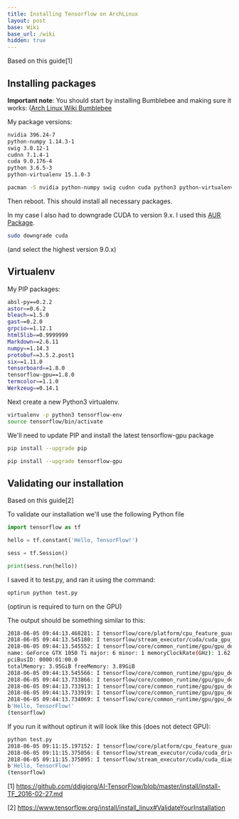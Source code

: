 ```yaml
---
title: Installing Tensorflow on ArchLinux
layout: post
base: Wiki
base_url: /wiki
hidden: true
---
```


Based on this guide[1]

Installing packages
-------------------

<b>Important note</b>: You should start by installing Bumblebee and making sure it works: ([Arch Linux Wiki Bumblebee](https://wiki.archlinux.org/index.php/Bumblebee)

My package versions:

``` bash
nvidia 396.24-7
python-numpy 1.14.3-1
swig 3.0.12-1
cudnn 7.1.4-1
cuda 9.0.176-4
python 3.6.5-3
python-virtualenv 15.1.0-3
```

``` bash
pacman -S nvidia python-numpy swig cudnn cuda python3 python-virtualenv
```

Then reboot. This should install all necessary packages.

In my case I also had to downgrade CUDA to version 9.x. I used this [AUR Package](https://aur.archlinux.org/packages/downgrade/).

``` bash
sudo downgrade cuda
```

(and select the highest version 9.0.x)

Virtualenv
----------

My PIP packages:

``` bash
absl-py==0.2.2
astor==0.6.2
bleach==1.5.0
gast==0.2.0
grpcio==1.12.1
html5lib==0.9999999
Markdown==2.6.11
numpy==1.14.3
protobuf==3.5.2.post1
six==1.11.0
tensorboard==1.8.0
tensorflow-gpu==1.8.0
termcolor==1.1.0
Werkzeug==0.14.1
```

Next create a new Python3 virtualenv.

``` bash
virtualenv -p python3 tensorflow-env
source tensorflow/bin/activate
```

We'll need to update PIP and install the latest tensorflow-gpu package

``` bash
pip install --upgrade pip

pip install --upgrade tensorflow-gpu
```

Validating our installation
---------------------------

Based on this guide[2]

To validate our installation we'll use the following Python file

``` python
import tensorflow as tf

hello = tf.constant('Hello, TensorFlow!')

sess = tf.Session()

print(sess.run(hello))
```

I saved it to test.py, and ran it using the command:

``` bash
optirun python test.py
```

(optirun is required to turn on the GPU)

The output should be something similar to this:

``` bash
2018-06-05 09:44:13.468281: I tensorflow/core/platform/cpu_feature_guard.cc:140] Your CPU supports instructions that this TensorFlow binary was not compiled to use: AVX2 FMA
2018-06-05 09:44:13.545180: I tensorflow/stream_executor/cuda/cuda_gpu_executor.cc:898] successful NUMA node read from SysFS had negative value (-1), but there must be at least one NUMA node, so returning NUMA node zero
2018-06-05 09:44:13.545552: I tensorflow/core/common_runtime/gpu/gpu_device.cc:1356] Found device 0 with properties:
name: GeForce GTX 1050 Ti major: 6 minor: 1 memoryClockRate(GHz): 1.62
pciBusID: 0000:01:00.0
totalMemory: 3.95GiB freeMemory: 3.89GiB
2018-06-05 09:44:13.545566: I tensorflow/core/common_runtime/gpu/gpu_device.cc:1435] Adding visible gpu devices: 0
2018-06-05 09:44:13.733866: I tensorflow/core/common_runtime/gpu/gpu_device.cc:923] Device interconnect StreamExecutor with strength 1 edge matrix:
2018-06-05 09:44:13.733913: I tensorflow/core/common_runtime/gpu/gpu_device.cc:929]      0
2018-06-05 09:44:13.733919: I tensorflow/core/common_runtime/gpu/gpu_device.cc:942] 0:   N
2018-06-05 09:44:13.734069: I tensorflow/core/common_runtime/gpu/gpu_device.cc:1053] Created TensorFlow device (/job:localhost/replica:0/task:0/device:GPU:0 with 3623 MB memory) -> physical GPU (device: 0, name: GeForce GTX 1050 Ti, pci bus id: 0000:01:00.0, compute capability: 6.1)
b'Hello, TensorFlow!'
(tensorflow)
```

If you run it without optirun it will look like this (does not detect GPU):

``` bash
python test.py
2018-06-05 09:11:15.197152: I tensorflow/core/platform/cpu_feature_guard.cc:140] Your CPU supports instructions that this TensorFlow binary was not compiled to use: AVX2 FMA
2018-06-05 09:11:15.375056: E tensorflow/stream_executor/cuda/cuda_driver.cc:406] failed call to cuInit: CUDA_ERROR_UNKNOWN
2018-06-05 09:11:15.375095: I tensorflow/stream_executor/cuda/cuda_diagnostics.cc:145] kernel driver does not appear to be running on this host (saber): /proc/driver/nvidia/version does not exist
b'Hello, TensorFlow!'
(tensorflow)
```

<references />

[1] <https://github.com/ddigiorg/AI-TensorFlow/blob/master/install/install-TF_2016-02-27.md>

[2] <https://www.tensorflow.org/install/install_linux#ValidateYourInstallation>

